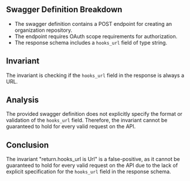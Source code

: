 ## Swagger Definition Breakdown
- The swagger definition contains a POST endpoint for creating an organization repository.
- The endpoint requires OAuth scope requirements for authorization.
- The response schema includes a `hooks_url` field of type string.

## Invariant
The invariant is checking if the `hooks_url` field in the response is always a URL.

## Analysis
The provided swagger definition does not explicitly specify the format or validation of the `hooks_url` field. Therefore, the invariant cannot be guaranteed to hold for every valid request on the API.

## Conclusion
The invariant "return.hooks_url is Url" is a false-positive, as it cannot be guaranteed to hold for every valid request on the API due to the lack of explicit specification for the `hooks_url` field in the response schema.
